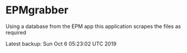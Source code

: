 # EPMgrabber
Using a database from the EPM app this application scrapes the files as required


Latest backup: Sun Oct 6 05:23:02 UTC 2019
